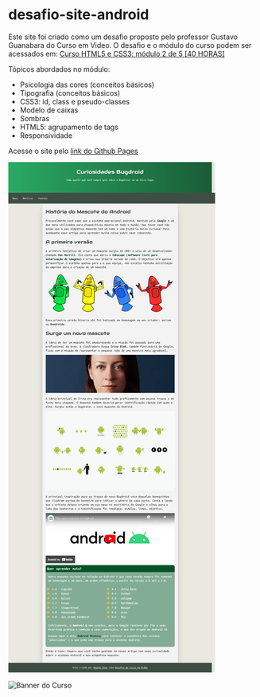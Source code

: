# desafio-site-android
Este site foi criado como um desafio proposto pelo professor Gustavo Guanabara do Curso em Video.
O desafio e o módulo do curso podem ser acessados em: [Curso HTML5 e CSS3: módulo 2 de 5 [40 HORAS]](https://www.cursoemvideo.com/curso/curso-html5-e-css3-modulo-2-de-5-40-horas/)

Tópicos abordados no módulo:

- Psicologia das cores (conceitos básicos)
- Tipografia (conceitos básicos)
- CSS3: id, class e pseudo-classes
- Modelo de caixas
- Sombras
- HTML5: agrupamento de tags
- Responsividade

Acesse o site pelo [link do Github Pages](https://ogiratech.github.io/desafio-site-android/)

![Print inteiro do Site](/imagens/site-bugdroid.png)

![Banner do Curso](https://scontent.fplu17-1.fna.fbcdn.net/v/t1.6435-9/82068026_2666905313378773_5446343737661718528_n.png?_nc_cat=107&ccb=1-7&_nc_sid=dd9801&_nc_ohc=b17x2g_aeKcAX9vKyxz&_nc_ht=scontent.fplu17-1.fna&oh=00_AfD2sHtLSiOohy3u73QfWo9jxVozedT6uyCnx1psPgD62g&oe=639EE7BB)

